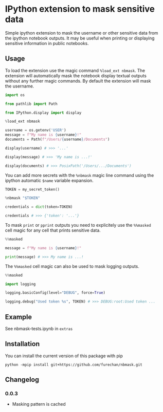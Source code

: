 # IPython extension to mask sensitive data

Simple ipython extension to mask the username or other sensitive data
from the ipython notebook outputs.  It may be useful when printing
or displaying sensitive information in public notebooks.

## Usage

To load the extension use the magic command `%load_ext nbmask`. The extension will automatically
mask the notebook display textual outputs without any further magic commands. By default the
extension will mask the username.

```python
import os

from pathlib import Path

from IPython.display import display

%load_ext nbmask

username = os.getenv('USER')
message = f"My name is {username}!"
documents = Path(f"/Users/{username}/Documents")

display(username) # >>> '...'

display(message) # >>> 'My name is ...!'

display(documents) # >>> PosixPath('/Users/.../Documents')
```


You can add more secrets with the `%nbmask` magic line command
using the ipython automatic `$name` variable expansion.


```python
TOKEN = my_secret_token()

%nbmask "$TOKEN"

credentials = dict(token=TOKEN)

credentials # >>> {'token': '...'}
```

To mask `print` or `pprint` outputs you need to explicitely use the `%%masked` cell magic
for any cell that prints sensitive data.

```python
%%masked

message = f"My name is {username}!"

print(message) # >>> My name is ...!
```


The `%%masked` cell magic can also be used to mask logging outputs.

```python
%%masked

import logging

logging.basicConfig(level="DEBUG", force=True)

logging.debug("Used token %s", TOKEN) # >>> DEBUG:root:Used token ...
```


## Example

See nbmask-tests.ipynb in `extras`


## Installation

You can install the current version of this package with pip

```console
python -mpip install git+https://github.com/furechan/nbmask.git
```

## Changelog

### 0.0.3
- Masking pattern is cached
